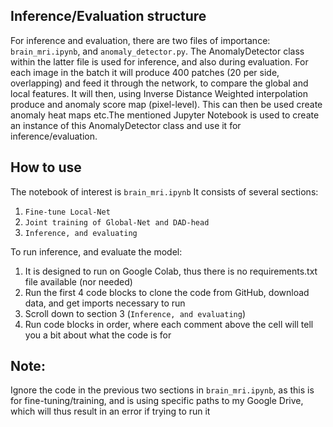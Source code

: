 

## Inference/Evaluation structure

For inference and evaluation, there are two files of importance: `brain_mri.ipynb`, and `anomaly_detector.py`. The AnomalyDetector class within the latter file is used for inference, and also during evaluation. For each image in the batch it will produce 400 patches (20 per side, overlapping) and feed it through the network, to compare the global and local features. It will then, using Inverse Distance Weighted interpolation produce and anomaly score map (pixel-level). This can then be used create anomaly heat maps etc.The mentioned Jupyter Notebook is used to create an instance of this AnomalyDetector class and use it for inference/evaluation.

## How to use

The notebook of interest is `brain_mri.ipynb` It consists of several sections:

1. `Fine-tune Local-Net`
2. `Joint training of Global-Net and DAD-head`
3. `Inference, and evaluating`

To run inference, and evaluate the model:

1. It is designed to run on Google Colab, thus there is no requirements.txt file available (nor needed)
2. Run the first 4 code blocks to clone the code from GitHub, download data, and get imports necessary to run
3. Scroll down to section 3 (`Inference, and evaluating`)
4. Run code blocks in order, where each comment above the cell will tell you a bit about what the code is for

## Note:

Ignore the code in the previous two sections in `brain_mri.ipynb`, as this is for fine-tuning/training, and is using specific paths to my Google Drive, which will thus result in an error if trying to run it
